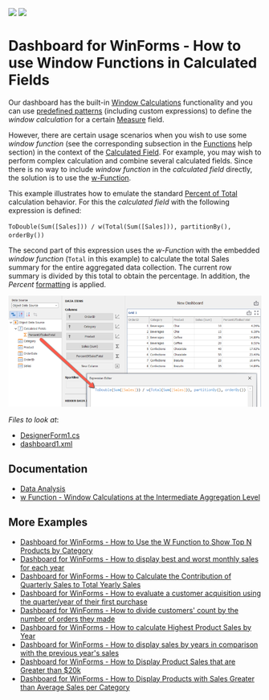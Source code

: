<!-- default badges list -->
![](https://img.shields.io/endpoint?url=https://codecentral.devexpress.com/api/v1/VersionRange/404742878/21.1.5%2B)
[![](https://img.shields.io/badge/📖_How_to_use_DevExpress_Examples-e9f6fc?style=flat-square)](https://docs.devexpress.com/GeneralInformation/403183)
<!-- default badges end -->
# Dashboard for WinForms - How to use Window Functions in Calculated Fields

Our dashboard has the built-in [Window Calculations](https://docs.devexpress.com/Dashboard/116917/common-features/advanced-analytics/window-calculations?p=netframework) functionality and you can use [predefined patterns](https://docs.devexpress.com/Dashboard/115920/common-features/advanced-analytics/window-calculations/creating-window-calculations) (including custom expressions) to define the *window calculation* for a certain [Measure](https://docs.devexpress.com/Dashboard/116523/basic-concepts-and-terminology/measures-and-dimensions?p=netframework) field.

However, there are certain usage scenarios when you wish to use some *window function* (see the corresponding subsection in the [Functions](https://docs.devexpress.com/Dashboard/400122/common-features/advanced-analytics/expression-constants-operators-and-functions#functions) help section) in the context of the [Calculated Field](https://docs.devexpress.com/Dashboard/116934/common-features/advanced-analytics/calculated-fields?p=netframework). For example, you may wish to perform complex calculation and combine several calculated fields. Since there is no way to include *window function* in the *calculated field* directly, the solution is to use the [w-Function](https://docs.devexpress.com/Dashboard/401421/common-features/advanced-analytics/aggregations/w-function-aggregation-intermediate-level?p=netframework).

This example illustrates how to emulate the standard [Percent of Total](https://docs.devexpress.com/Dashboard/115920/common-features/advanced-analytics/window-calculations/creating-window-calculations#percent-of-total) calculation behavior. For this the *calculated field* with the following expression is defined:

`ToDouble(Sum([Sales])) / w(Total(Sum([Sales])), partitionBy(), orderBy())`

The second part of this expression uses the *w-Function* with the embedded *window function* (`Total` in this example) to calculate the total Sales summary for the entire aggregated data collection. The current row summary is divided by this total to obtain the percentage. In addition, the *Percent* [formatting](https://docs.devexpress.com/Dashboard/15697/winforms-dashboard/winforms-designer/create-dashboards-in-the-winforms-designer/data-shaping/formatting-data) is applied.

![](images/screenshot.png)

<!-- default file list -->
*Files to look at*:

* [DesignerForm1.cs](./CS/DesignerForm1.cs)
* [dashboard1.xml](./CS/dashboard1.xml)
<!-- default file list end -->

## Documentation

- [Data Analysis](https://docs.devexpress.com/Dashboard/115868/winforms-dashboard/winforms-designer/create-dashboards-in-the-winforms-designer/data-analysis)
- [w Function - Window Calculations at the Intermediate Aggregation Level](https://docs.devexpress.com/Dashboard/401421/common-features/advanced-analytics/aggregations/w-function-aggregation-intermediate-level)


## More Examples

- [Dashboard for WinForms - How to Use the W Function to Show Top N Products by Category](https://github.com/DevExpress-Examples/winforms-dashboard-w-function-example)
- [Dashboard for WinForms - How to display best and worst monthly sales for each year](https://github.com/DevExpress-Examples/how-to-display-best-and-worst-monthly-sales-for-each-year-t369371)
- [Dashboard for WinForms - How to Calculate the Contribution of Quarterly Sales to Total Yearly Sales](https://github.com/DevExpress-Examples/how-to-calculate-the-contribution-of-quarterly-sales-to-total-yearly-sales)
- [Dashboard for WinForms - How to evaluate a customer acquisition using the quarter/year of their first purchase](https://github.com/DevExpress-Examples/how-to-divide-customers-count-by-the-number-of-orders-they-made-t372356)
- [Dashboard for WinForms - How to divide customers' count by the number of orders they made](https://github.com/DevExpress-Examples/how-to-divide-customers-count-by-the-number-of-orders-they-made-t372356)
- [Dashboard for WinForms - How to calculate Highest Product Sales by Year](https://github.com/DevExpress-Examples/how-to-show-products-with-the-best-sales-in-a-year-along-with-sales-values-t372408)
- [Dashboard for WinForms - How to display sales by years in comparison with the previous year's sales](https://github.com/DevExpress-Examples/win-dashboard-display-previous-year-sales)
- [Dashboard for WinForms - How to Display Product Sales that are Greater than $20k](https://github.com/DevExpress-Examples/How-to-Display-Product-Sales-that-are-Greater-than-20k)
- [Dashboard for WinForms - How to Display Products with Sales Greater than Average Sales per Category](https://github.com/DevExpress-Examples/How-to-Display-Product-with-Sales-Greater-than-Average-Sales-per-Category)
